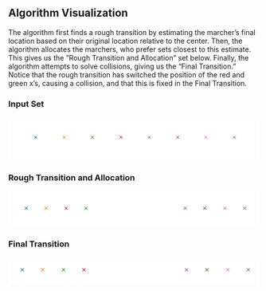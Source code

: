 ## Algorithm Visualization
The algorithm first finds a rough transition by estimating the marcher’s final location based on their original
location relative to the center. Then, the algorithm allocates the marchers, who prefer sets closest to this estimate.
This gives us the ”Rough Transition and Allocation” set below. Finally, the algorithm attempts to solve collisions,
giving us the “Final Transition.” Notice that the rough transition has switched the position of the red and green x’s,
causing a collision, and that this is fixed in the Final Transition.

### Input Set
![Input Set](../assets/input_set.png "Input Set")
### Rough Transition and Allocation
![Rough Transition and Allocation](../assets/rough_transition.png "Rough Transition and Allocation")
### Final Transition
![Final Transition](../assets/final_transition.png "Final Transition")
